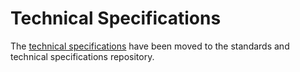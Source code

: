# Technical Specifications

The [technical specifications](https://github.com/eu-digital-identity-wallet/eudi-doc-standards-and-technical-specifications-private/blob/main/docs/technical-specifications/README.md) have been moved to the standards and technical specifications repository.

